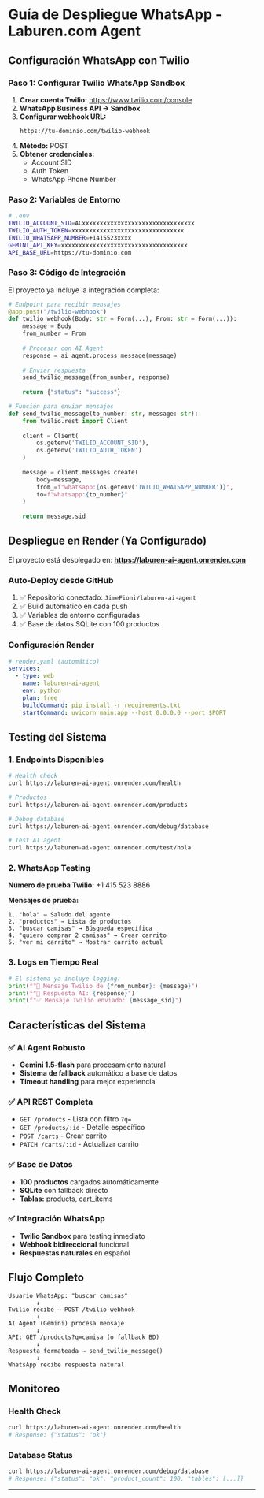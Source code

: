 # Guía de Despliegue WhatsApp - Laburen.com Agent

## Configuración WhatsApp con Twilio

### Paso 1: Configurar Twilio WhatsApp Sandbox

1. **Crear cuenta Twilio:** https://www.twilio.com/console
2. **WhatsApp Business API → Sandbox**
3. **Configurar webhook URL:**
   ```
   https://tu-dominio.com/twilio-webhook
   ```
4. **Método:** POST
5. **Obtener credenciales:**
   - Account SID
   - Auth Token
   - WhatsApp Phone Number

### Paso 2: Variables de Entorno

```bash
# .env
TWILIO_ACCOUNT_SID=ACxxxxxxxxxxxxxxxxxxxxxxxxxxxxxxxx
TWILIO_AUTH_TOKEN=xxxxxxxxxxxxxxxxxxxxxxxxxxxxxxxx
TWILIO_WHATSAPP_NUMBER=+1415523xxxx
GEMINI_API_KEY=xxxxxxxxxxxxxxxxxxxxxxxxxxxxxxxxxxxx
API_BASE_URL=https://tu-dominio.com
```

### Paso 3: Código de Integración

El proyecto ya incluye la integración completa:

```python
# Endpoint para recibir mensajes
@app.post("/twilio-webhook")
def twilio_webhook(Body: str = Form(...), From: str = Form(...)):
    message = Body
    from_number = From
    
    # Procesar con AI Agent
    response = ai_agent.process_message(message)
    
    # Enviar respuesta
    send_twilio_message(from_number, response)
    
    return {"status": "success"}

# Función para enviar mensajes
def send_twilio_message(to_number: str, message: str):
    from twilio.rest import Client
    
    client = Client(
        os.getenv('TWILIO_ACCOUNT_SID'),
        os.getenv('TWILIO_AUTH_TOKEN')
    )
    
    message = client.messages.create(
        body=message,
        from_=f"whatsapp:{os.getenv('TWILIO_WHATSAPP_NUMBER')}",
        to=f"whatsapp:{to_number}"
    )
    
    return message.sid
```

## Despliegue en Render (Ya Configurado)

El proyecto está desplegado en: **https://laburen-ai-agent.onrender.com**

### Auto-Deploy desde GitHub
1. ✅ Repositorio conectado: `JimeFioni/laburen-ai-agent`
2. ✅ Build automático en cada push
3. ✅ Variables de entorno configuradas
4. ✅ Base de datos SQLite con 100 productos

### Configuración Render
```yaml
# render.yaml (automático)
services:
  - type: web
    name: laburen-ai-agent
    env: python
    plan: free
    buildCommand: pip install -r requirements.txt
    startCommand: uvicorn main:app --host 0.0.0.0 --port $PORT
```

## Testing del Sistema

### 1. Endpoints Disponibles
```bash
# Health check
curl https://laburen-ai-agent.onrender.com/health

# Productos
curl https://laburen-ai-agent.onrender.com/products

# Debug database
curl https://laburen-ai-agent.onrender.com/debug/database

# Test AI agent
curl https://laburen-ai-agent.onrender.com/test/hola
```

### 2. WhatsApp Testing

**Número de prueba Twilio:** +1 415 523 8886

**Mensajes de prueba:**
```
1. "hola" → Saludo del agente
2. "productos" → Lista de productos
3. "buscar camisas" → Búsqueda específica  
4. "quiero comprar 2 camisas" → Crear carrito
5. "ver mi carrito" → Mostrar carrito actual
```

### 3. Logs en Tiempo Real

```python
# El sistema ya incluye logging:
print(f"📱 Mensaje Twilio de {from_number}: {message}")
print(f"🤖 Respuesta AI: {response}")
print(f"✅ Mensaje Twilio enviado: {message_sid}")
```

## Características del Sistema

### ✅ AI Agent Robusto
- **Gemini 1.5-flash** para procesamiento natural
- **Sistema de fallback** automático a base de datos
- **Timeout handling** para mejor experiencia

### ✅ API REST Completa  
- `GET /products` - Lista con filtro `?q=`
- `GET /products/:id` - Detalle específico
- `POST /carts` - Crear carrito
- `PATCH /carts/:id` - Actualizar carrito

### ✅ Base de Datos
- **100 productos** cargados automáticamente
- **SQLite** con fallback directo
- **Tablas:** products, cart_items

### ✅ Integración WhatsApp
- **Twilio Sandbox** para testing inmediato
- **Webhook bidireccional** funcional
- **Respuestas naturales** en español

## Flujo Completo

```
Usuario WhatsApp: "buscar camisas"
        ↓
Twilio recibe → POST /twilio-webhook  
        ↓
AI Agent (Gemini) procesa mensaje
        ↓
API: GET /products?q=camisa (o fallback BD)
        ↓
Respuesta formateada → send_twilio_message()
        ↓
WhatsApp recibe respuesta natural
```

## Monitoreo

### Health Check
```bash
curl https://laburen-ai-agent.onrender.com/health
# Response: {"status": "ok"}
```

### Database Status
```bash
curl https://laburen-ai-agent.onrender.com/debug/database
# Response: {"status": "ok", "product_count": 100, "tables": [...]}
```

---
